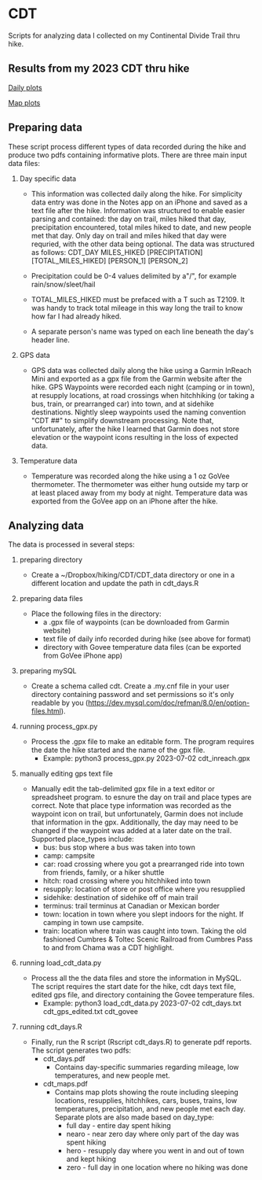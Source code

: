 # CDT
Scripts for analyzing data I collected on my Continental Divide Trail thru hike.

## Results from my 2023 CDT thru hike
[Daily plots](https://www.dropbox.com/scl/fi/ax20fo7qp9v07omowwqbo/cdt_days.pdf?rlkey=jo2taz8yf2e0zdyzfg68cxrin&dl=0)

[Map plots](https://www.dropbox.com/scl/fi/cbcabfksuupyqm7wx5ebg/cdt_maps.pdf?rlkey=fom9zbnci9nbhdjiw0fmspk3i&dl=0)

## Preparing data
These script process different types of data recorded during the hike and produce two pdfs containing informative plots. There are three main input data files:

1. Day specific data
   - This information was collected daily along the hike. For simplicity data entry was done in the Notes app on an iPhone and saved as a text file after the hike. Information was structured to enable easier parsing and contained: the day on trail, miles hiked that day, precipitation encountered, total miles hiked to date, and new people met that day. Only day on trail and miles hiked that day were requried, with the other data being optional. The data was structured as follows:
    CDT_DAY MILES_HIKED [PRECIPITATION] [TOTAL_MILES_HIKED]
    [PERSON_1]
    [PERSON_2]

   - Precipitation could be 0-4 values delimited by a"/", for example rain/snow/sleet/hail 
   - TOTAL_MILES_HIKED must be prefaced with a T such as T2109. It was handy to track total mileage in this way long the trail to know how far I had already hiked.
   - A separate person's name was typed on each line beneath the day's header line.
    
2. GPS data
   - GPS data was collected daily along the hike using a Garmin InReach Mini and exported as a gpx file from the Garmin website after the hike. GPS Waypoints were recorded each night (camping or in town), at resupply locations, at road crossings when hitchhiking (or taking a bus, train, or prearranged car) into town, and at sidehike destinations. Nightly sleep waypoints used the naming convention "CDT ##" to simplify downstream processing. Note that, unfortunately, after the hike I learned that Garmin does not store elevation or the waypoint icons resulting in the loss of expected data.

3. Temperature data
   - Temperature was recorded along the hike using a 1 oz GoVee thermometer. The thermometer was either hung outside my tarp or at least placed away from my body at night. Temperature data was exported from the GoVee app on an iPhone after the hike.
  

## Analyzing data

The data is processed in several steps:

1. preparing directory
   - Create a ~/Dropbox/hiking/CDT/CDT_data directory or one in a different location and update the path in cdt_days.R

2. preparing data files
   - Place the following files in the directory:
     - a .gpx file of waypoints (can be downloaded from Garmin website)
     - text file of daily info recorded during hike (see above for format)
     - directory with Govee temperature data files (can be exported from GoVee iPhone app)

3. preparing mySQL
   - Create a schema called cdt. Create a .my.cnf file in your user directory containing password and set permissions so it's only readable by you (https://dev.mysql.com/doc/refman/8.0/en/option-files.html).

4. running process_gpx.py
   - Process the .gpx file to make an editable form. The program requires the date the hike started and the name of the gpx file. 
     - Example: python3 process_gpx.py 2023-07-02 cdt_inreach.gpx

5. manually editing gps text file
   - Manually edit the tab-delimited gpx file in a text editor or spreadsheet program. to esnure the day on trail and place types are correct. Note that place type information was recorded as the waypoint icon on trail, but unfortunately, Garmin does not include that information in the gpx. Additionally, the day may need to be changed if the waypoint was added at a later date on the trail. Supported place_types include:
      - bus: bus stop where a bus was taken into town
      - camp: campsite
      - car: road crossing where you got a prearranged ride into town from friends, family, or a hiker shuttle
      - hitch: road crossing where you hitchhiked into town
      - resupply: location of store or post office where you resupplied
      - sidehike: destination of sidehike off of main trail
      - terminus: trail terminus at Canadian or Mexican border
      - town: location in town where you slept indoors for the night. If camping in town use campsite.
      - train: location where train was caught into town. Taking the old fashioned Cumbres & Toltec Scenic Railroad from Cumbres Pass to and from Chama was a CDT highlight.

6. running load_cdt_data.py
   - Process all the the data files and store the information in MySQL. The script requires the start date for the hike, cdt days text file, edited gps file, and directory containing the Govee temperature files.
     - Example: python3 load_cdt_data.py 2023-07-02 cdt_days.txt cdt_gps_edited.txt cdt_govee


7. running cdt_days.R
   - Finally, run the R script (Rscript cdt_days.R) to generate pdf reports. The script generates two pdfs:
     - cdt_days.pdf
       - Contains day-specific summaries regarding mileage, low temperatures, and new people met.
     - cdt_maps.pdf
       - Contains map plots showing the route including sleeping locations, resupplies, hitchhikes, cars, buses, trains, low temperatures, precipitation, and new people met each day. Separate plots are also made based on day_type:
         - full day - entire day spent hiking
         - nearo - near zero day where only part of the day was spent hiking
         - hero - resupply day where you went in and out of town and kept hiking
         - zero - full day in one location where no hiking was done

